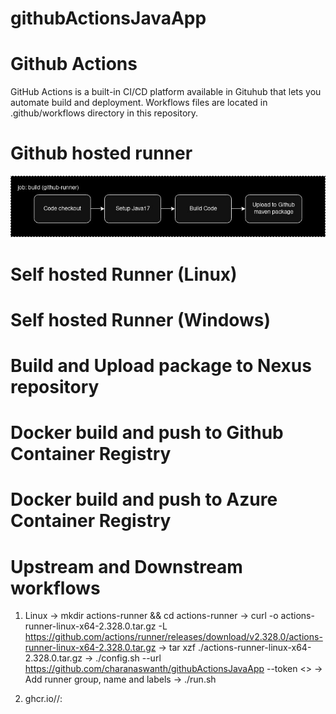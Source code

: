 # githubActionsJavaApp

# Github Actions

GitHub Actions is a built-in CI/CD platform available in Gituhub that lets you automate build and deployment. Workflows files are located in .github/workflows directory in this repository.

# Github hosted runner
![**Github hosted runner**](2.jpg)

# Self hosted Runner (Linux)
# Self hosted Runner (Windows)

# Build and Upload package to Nexus repository

# Docker build and push to Github Container Registry
# Docker build and push to Azure Container Registry

# Upstream and Downstream workflows
1. Linux
    -> mkdir actions-runner && cd actions-runner
    -> curl -o actions-runner-linux-x64-2.328.0.tar.gz -L https://github.com/actions/runner/releases/download/v2.328.0/actions-runner-linux-x64-2.328.0.tar.gz
    -> tar xzf ./actions-runner-linux-x64-2.328.0.tar.gz
    -> ./config.sh --url https://github.com/charanaswanth/githubActionsJavaApp --token <<token>>
    -> Add runner group, name and labels
    -> ./run.sh

2. ghcr.io/<OWNER>/<REPO>:<TAG>


